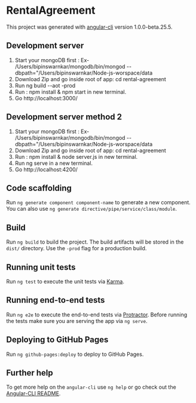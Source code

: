 # RentalAgreement

This project was generated with [angular-cli](https://github.com/angular/angular-cli) version 1.0.0-beta.25.5.

## Development server
1. Start your mongoDB first : Ex-  /Users/bipinswarnkar/mongodb/bin/mongod --dbpath="/Users/bipinswarnkar/Node-js-worspace/data
2. Download Zip and go inside root of app: cd rental-agreement
3. Run ng build --aot -prod 
3. Run :  npm install & npm start in new terminal.
4. Go http://localhost:3000/


## Development server method 2
1. Start your mongoDB first : Ex-  /Users/bipinswarnkar/mongodb/bin/mongod --dbpath="/Users/bipinswarnkar/Node-js-worspace/data
2. Download Zip and go inside root of app: cd rental-agreement
3. Run :  npm install & node server.js  in new terminal.
4. Run ng serve in a new terminal.
5. Go http://localhost:4200/


## Code scaffolding

Run `ng generate component component-name` to generate a new component. You can also use `ng generate directive/pipe/service/class/module`.

## Build

Run `ng build` to build the project. The build artifacts will be stored in the `dist/` directory. Use the `-prod` flag for a production build.

## Running unit tests

Run `ng test` to execute the unit tests via [Karma](https://karma-runner.github.io).

## Running end-to-end tests

Run `ng e2e` to execute the end-to-end tests via [Protractor](http://www.protractortest.org/).
Before running the tests make sure you are serving the app via `ng serve`.

## Deploying to GitHub Pages

Run `ng github-pages:deploy` to deploy to GitHub Pages.

## Further help

To get more help on the `angular-cli` use `ng help` or go check out the [Angular-CLI README](https://github.com/angular/angular-cli/blob/master/README.md).
